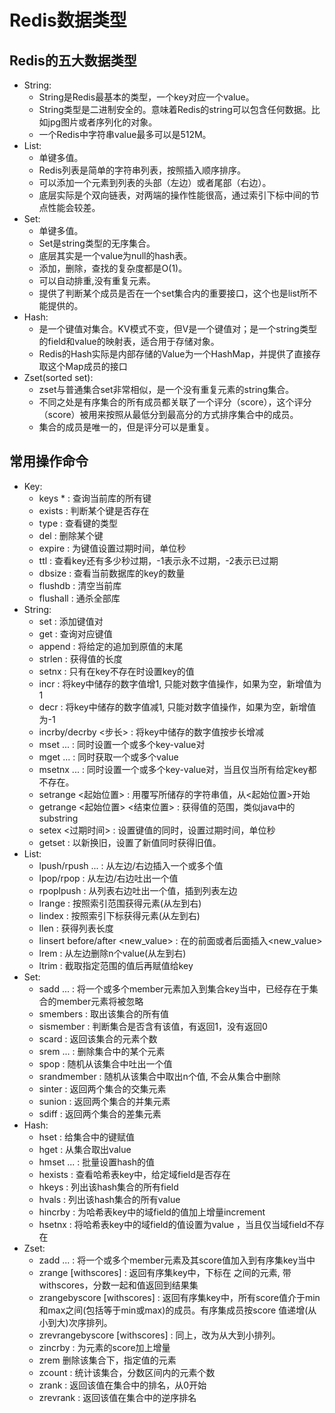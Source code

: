 # Redis数据类型

## Redis的五大数据类型

  - String: 
    - String是Redis最基本的类型，一个key对应一个value。
    - String类型是二进制安全的。意味着Redis的string可以包含任何数据。比如jpg图片或者序列化的对象。
    - 一个Redis中字符串value最多可以是512M。
  - List:
    - 单键多值。
    - Redis列表是简单的字符串列表，按照插入顺序排序。
    - 可以添加一个元素到列表的头部（左边）或者尾部（右边）。
    - 底层实际是个双向链表，对两端的操作性能很高，通过索引下标中间的节点性能会较差。
  - Set:
    - 单键多值。
    - Set是string类型的无序集合。
    - 底层其实是一个value为null的hash表。
    - 添加，删除，查找的复杂度都是O(1)。
    - 可以自动排重,没有重复元素。
    - 提供了判断某个成员是否在一个set集合内的重要接口，这个也是list所不能提供的。
  - Hash:
    - 是一个键值对集合。KV模式不变，但V是一个键值对；是一个string类型的field和value的映射表，适合用于存储对象。
    - Redis的Hash实际是内部存储的Value为一个HashMap，并提供了直接存取这个Map成员的接口
  - Zset(sorted set):
    - zset与普通集合set非常相似，是一个没有重复元素的string集合。
    - 不同之处是有序集合的所有成员都关联了一个评分（score），这个评分（score）被用来按照从最低分到最高分的方式排序集合中的成员。
    - 集合的成员是唯一的，但是评分可以是重复。

## 常用操作命令

  - Key:
    - keys * : 查询当前库的所有键
    - exists <key> : 判断某个键是否存在
    - type <key> : 查看键的类型
    - del <key> : 删除某个键
    - expire <key> <seconds> : 为键值设置过期时间，单位秒
    - ttl <key> : 查看key还有多少秒过期，-1表示永不过期，-2表示已过期
    - dbsize : 查看当前数据库的key的数量
    - flushdb : 清空当前库
    - flushall : 通杀全部库
  - String:
    - set <key> <value> : 添加键值对
    - get <key> : 查询对应键值
    - append <key> <value> : 将给定的<value>追加到原值的末尾
    - strlen <key> : 获得值的长度
    - setnx <key> <value> : 只有在key不存在时设置key的值
    - incr <key> : 将key中储存的数字值增1, 只能对数字值操作，如果为空，新增值为1
    - decr <key> : 将key中储存的数字值减1, 只能对数字值操作，如果为空，新增值为-1
    - incrby/decrby <key> <步长> : 将key中储存的数字值按步长增减
    - mset <key1> <value1> <key2> <value2> ... : 同时设置一个或多个key-value对
    - mget <key1> <key2> ... : 同时获取一个或多个value
    - msetnx <key1> <value1> <key2> <value2> ... : 同时设置一个或多个key-value对，当且仅当所有给定key都不存在。
    - setrange <key> <起始位置> <value> : 用<value>覆写<key>所储存的字符串值，从<起始位置>开始
    - getrange <key> <起始位置> <结束位置> : 获得值的范围，类似java中的substring
    - setex <key> <过期时间> <value> : 设置键值的同时，设置过期时间，单位秒
    - getset <key> <value> : 以新换旧，设置了新值同时获得旧值。
  - List:
    - lpush/rpush <key> <value1> <value2> <value3> ... : 从左边/右边插入一个或多个值
    - lpop/rpop <key> : 从左边/右边吐出一个值
    - rpoplpush <key1> <key2> : 从<key1>列表右边吐出一个值，插到<key2>列表左边
    - lrange <key> <start> <stop> : 按照索引范围获得元素(从左到右)
    - lindex <key> <index> : 按照索引下标获得元素(从左到右)
    - llen <key> : 获得列表长度
    - linsert <key> before/after <value> <new_value> : 在<value>的前面或者后面插入<new_value>
    - lrem <key> <n> <value> : 从左边删除n个value(从左到右)
    - ltrim <key> <start> <stop> : 截取指定范围的值后再赋值给key
  - Set:
    - sadd <key> <value1> <value2> ... : 将一个或多个member元素加入到集合key当中，已经存在于集合的member元素将被忽略
    - smembers <key> : 取出该集合的所有值
    - sismember <key> <value> : 判断集合<key>是否含有该<value>值，有返回1，没有返回0
    - scard <key> : 返回该集合的元素个数
    - srem <key> <value1> <value2> ... : 删除集合中的某个元素
    - spop <key> : 随机从该集合中吐出一个值
    - srandmember <key> <n> : 随机从该集合中取出n个值, 不会从集合中删除
    - sinter <key1> <key2> : 返回两个集合的交集元素
    - sunion <key1> <key2> : 返回两个集合的并集元素
    - sdiff <key1> <key2> : 返回两个集合的差集元素
  - Hash:
    - hset <key> <field> <value> : 给<key>集合中的<field>键赋值<value>
    - hget <key> <field> : 从<key>集合<field>取出value
    - hmset <key> <field1> <value1> <field2> <value2> ... : 批量设置hash的值
    - hexists <key> <field> : 查看哈希表key中，给定域field是否存在
    - hkeys <key> : 列出该hash集合的所有field
    - hvals <key> : 列出该hash集合的所有value
    - hincrby <key> <field> <increment> : 为哈希表key中的域field的值加上增量increment
    - hsetnx <key> <field> <value> : 将哈希表key中的域field的值设置为value ，当且仅当域field不存在
  - Zset:
    - zadd <key> <score1> <value1> <score2> <value2> ... : 将一个或多个member元素及其score值加入到有序集key当中
    - zrange <key> <start> <stop> [withscores] : 返回有序集key中，下标在<start> <stop>之间的元素, 带withscores，分数一起和值返回到结果集
    - zrangebyscore <key> <min> <max> [withscores] : 返回有序集key中，所有score值介于min和max之间(包括等于min或max)的成员。有序集成员按score 值递增(从小到大)次序排列。
    - zrevrangebyscore <key> <min> <max> [withscores] : 同上，改为从大到小排列。
    - zincrby <key> <increment> <value> : 为元素的score加上增量
    - zrem <key> <value> 删除该集合下，指定值的元素
    - zcount <key> <min> <max> : 统计该集合，分数区间内的元素个数
    - zrank <key> <value> : 返回该值在集合中的排名，从0开始
    - zrevrank <key> <value> : 返回该值在集合中的逆序排名
  
